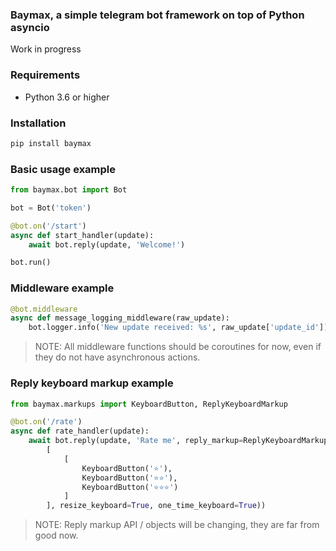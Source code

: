 ### Baymax, a simple telegram bot framework on top of Python asyncio

Work in progress

### Requirements

* Python 3.6 or higher

### Installation

```bash
pip install baymax
```


### Basic usage example

```python
from baymax.bot import Bot

bot = Bot('token')

@bot.on('/start')
async def start_handler(update):
    await bot.reply(update, 'Welcome!')

bot.run()
```


### Middleware example

```python
@bot.middleware
async def message_logging_middleware(raw_update):
    bot.logger.info('New update received: %s', raw_update['update_id'])
```

> NOTE: All middleware functions should be coroutines for now, even if they do not have asynchronous actions.


### Reply keyboard markup example


```python
from baymax.markups import KeyboardButton, ReplyKeyboardMarkup

@bot.on('/rate')
async def rate_handler(update):
    await bot.reply(update, 'Rate me', reply_markup=ReplyKeyboardMarkup(
        [
            [
                KeyboardButton('⭐️'),
                KeyboardButton('⭐️⭐️'),
                KeyboardButton('⭐️⭐️⭐️')
            ]
        ], resize_keyboard=True, one_time_keyboard=True))
```

> NOTE: Reply markup API / objects will be changing, they are far from good now.
